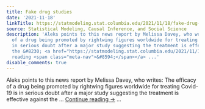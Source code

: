 ```yaml
---
title: Fake drug studies
date: '2021-11-18'
linkTitle: https://statmodeling.stat.columbia.edu/2021/11/18/fake-drug-studies/
source: Statistical Modeling, Causal Inference, and Social Science
description: 'Aleks points to this news report by Melissa Davey, who writes: The efficacy
  of a drug being promoted by rightwing figures worldwide for treating Covid-19 is
  in serious doubt after a major study suggesting the treatment is effective against
  the &#8230; <a href="https://statmodeling.stat.columbia.edu/2021/11/18/fake-drug-studies/">Continue
  reading <span class="meta-nav">&#8594;</span></a> ...'
disable_comments: true
---
```

Aleks points to this news report by Melissa Davey, who writes: The efficacy of a drug being promoted by rightwing figures worldwide for treating Covid-19 is in serious doubt after a major study suggesting the treatment is effective against the &#8230; <a href="https://statmodeling.stat.columbia.edu/2021/11/18/fake-drug-studies/">Continue reading <span class="meta-nav">&#8594;</span></a> ...